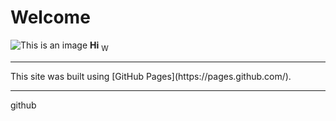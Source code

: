 # Welcome
![This is an image](https://octodex.github.com/images/puddle_jumper_octodex.jpg)
**Hi**
<sub>W</sub>
<hr>
This site was built using [GitHub Pages](https://pages.github.com/).
<hr>
github
